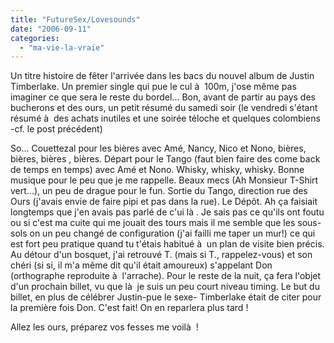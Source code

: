 ```yaml
---
title: "FutureSex/Lovesounds"
date: "2006-09-11"
categories: 
  - "ma-vie-la-vraie"
---
```


Un titre histoire de fêter l'arrivée dans les bacs du nouvel album de Justin Timberlake. Un premier single qui pue le cul à  100m, j'ose même pas imaginer ce que sera le reste du bordel... Bon, avant de partir au pays des bucherons et des ours, un petit résumé du samedi soir (le vendredi s'étant résumé à  des achats inutiles et une soirée téloche et quelques colombiens -cf. le post précédent)

So... Couettezal pour les bières avec Amé, Nancy, Nico et Nono, bières, bières, bières , bières. Départ pour le Tango (faut bien faire des come back de temps en temps) avec Amé et Nono. Whisky, whisky, whisky. Bonne musique pour le peu que je me rappelle. Beaux mecs (Ah Monsieur T-Shirt vert...), un peu de drague pour le fun. Sortie du Tango, direction rue des Ours (j'avais envie de faire pipi et pas dans la rue). Le Dépôt. Ah ça faisiait longtemps que j'en avais pas parlé de c'ui là . Je sais pas ce qu'ils ont foutu ou si c'est ma cuite qui me jouait des tours mais il me semble que les sous-sols on un peu changé de configuration (j'ai failli me taper un mur!) ce qui est fort peu pratique quand tu t'étais habitué à  un plan de visite bien précis. Au détour d'un bosquet, j'ai retrouvé T. (mais si T., rappelez-vous) et son chéri (si si, il m'a même dit qu'il était amoureux) s'appelant Don (orthographe reproduite à  l'arrache). Pour le reste de la nuit, ça fera l'objet d'un prochain billet, vu que là  je suis un peu court niveau timing. Le but du billet, en plus de célébrer Justin-pue le sexe- Timberlake était de citer pour la première fois Don. C'est fait! On en reparlera plus tard !

Allez les ours, préparez vos fesses me voilà  !
